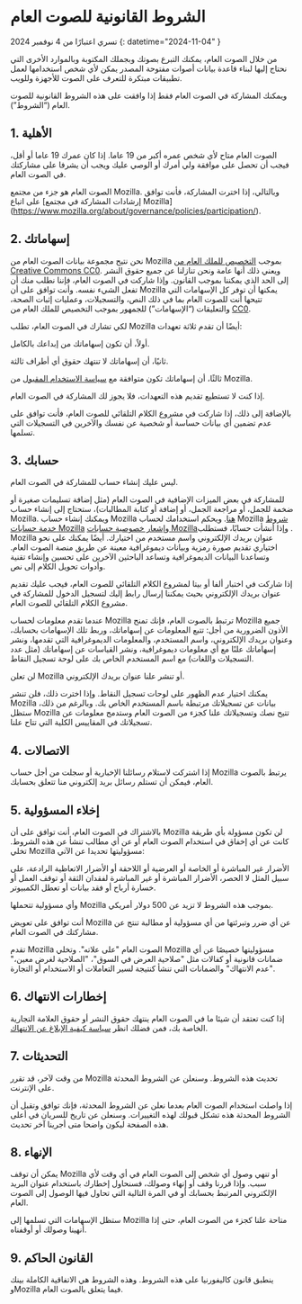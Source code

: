 # الشروط القانونية للصوت العام

 تسري اعتبارًا من 4 نوفمبر 2024 {: datetime="2024-11-04" }

من خلال الصوت العام، يمكنك التبرع بصوتك وبجملك المكتوبة وبالموارد الأخرى التي نحتاج إليها لبناء قاعدة بيانات أصوات مفتوحة المصدر يمكن لأي شخص استخدامها لعمل تطبيقات مبتكرة للتعرف على الصوت للأجهزة وللويب.

ويمكنك المشاركة في الصوت العام فقط إذا وافقت على هذه الشروط القانونية للصوت العام (“الشروط”).

 ## 1. الأهلية

الصوت العام متاح لأي شخص عمره أكبر من 19 عاما. إذا كان عمرك 19 عاما أو أقل، فيجب أن تحصل على موافقة ولي أمرك أو الوصي عليك ويجب أن يشرفا على مشاركتك في الصوت العام.

 الصوت العام هو جزء من مجتمع Mozilla. وبالتالي، إذا اخترت المشاركة، فأنت توافق على اتباع [إرشادات المشاركة في مجتمع Mozilla]‏(https://www.mozilla.org/about/governance/policies/participation/‎).

 ## 2. إسهاماتك

نحن نتيح مجموعة بيانات الصوت العام من Mozilla بموجب [التخصيص للملك العام من Creative Commons CC0‏](https://creativecommons.org/publicdomain/zero/1.0/‏)‎. ويعني ذلك أنها عامة ونحن تنازلنا عن جميع حقوق النشر إلى الحد الذي يمكننا بموجب القانون. وإذا شاركت في الصوت العام، فإننا نطلب منك أن تفعل الشيء نفسه. وأنت توافق على أن Mozilla يمكنها أن توفر كل الإسهامات التي تتيحها أنت للصوت العام بما في ذلك النص، والتسجيلات، وعمليات إثبات الصحة، والتعليقات (“الإسهامات”) للجمهور بموجب التخصيص للملك العام من [CC0‏](https://creativecommons.org/publicdomain/zero/1.0/‎).

 لكي تشارك في الصوت العام، تطلب Mozilla أيضًا أن تقدم ثلاثة تعهدات:

 أولاً، أن تكون إسهاماتك من إبداعك بالكامل.

ثانيًا، أن إسهاماتك لا تنتهك حقوق أي أطراف ثالثة.

 ثالثًا، أن إسهاماتك تكون متوافقة مع [سياسة الاستخدام المقبول](https://www.mozilla.org/about/legal/acceptable-use/‎) من Mozilla.

إذا كنت لا تستطيع تقديم هذه التعهدات، فلا يجوز لك المشاركة في الصوت العام.

 بالإضافة إلى ذلك، إذا شاركت في مشروع الكلام التلقائي للصوت العام، فأنت توافق على عدم تضمين أي بيانات حساسة أو شخصية عن نفسك والآخرين في التسجيلات التي تسلمها.

 ## 3. حسابك

ليس عليك إنشاء حساب للمشاركة في الصوت العام.

 للمشاركة في بعض الميزات الإضافية في الصوت العام (مثل إضافة تسليمات صغيرة أو ضخمة للجمل، أو مراجعة الجمل، أو إضافة أو كتابة المطالبات)، ستحتاج إلى إنشاء حساب Mozilla. ويمكنك إنشاء حساب Mozilla [هنا](https://commonvoice.mozilla.org/login). ويحكم استخدامك لحساب Mozilla [شروط خدمة حسابات Mozilla‏](https://www.mozilla.org/about/legal/terms/services/‎‏)‎ و[إشعار خصوصية حسابات Mozilla‏](https://www.mozilla.org/privacy/mozilla-accounts/‎). وإذا أنشأت حسابًا، فستطلب Mozilla عنوان بريدك الإلكتروني واسم مستخدم من اختيارك. أيضًا يمكنك على نحو اختياري تقديم صورة رمزية وبيانات ديموغرافية معينة عن طريق منصة الصوت العام. وتساعدنا البيانات الديموغرافية وتساعد الباحثين الآخرين على تحسين وإنشاء تقنية وأدوات تحويل الكلام إلى نص.

إذا شاركت في اختبار ألفا أو بيتا لمشروع الكلام التلقائي للصوت العام، فيجب عليك تقديم عنوان بريدك الإلكتروني بحيث يمكننا إرسال رابط إليك لتسجيل الدخول للمشاركة في مشروع الكلام التلقائي للصوت العام.

 عندما تقدم معلومات لحساب Mozilla ترتبط بالصوت العام، فإنك تمنح Mozilla جميع الأذون الضرورية من أجل: تتبع المعلومات عن إسهاماتك، وربط تلك الإسهامات بحسابك، وعنوان بريدك الإلكتروني، واسم المستخدم، والمعلومات الديموغرافية التي تقدمها، ونشر إسهاماتك علنًا مع أي معلومات ديموغرافية، ونشر القياسات عن إسهاماتك (مثل عدد التسجيلات واللغات) مع اسم المستخدم الخاص بك على لوحة تسجيل النقاط.  

لن تعلن Mozilla أو تنشر علنا عنوان بريدك الإلكتروني.

 يمكنك اختيار عدم الظهور على لوحات تسجيل النقاط. وإذا اخترت ذلك، فلن تنشر Mozilla بيانات عن تسجيلاتك مرتبطة باسم المستخدم الخاص بك. وبالرغم من ذلك، ستظل Mozilla تتيح نصك وتسجيلاتك علنا كجزء من الصوت العام وستدمج معلومات عن تسجيلاتك في المقاييس الكلية التي تتاح علنا.  

## 4. الاتصالات

إذا اشتركت لاستلام رسائلنا الإخبارية أو سجلت من أجل حساب Mozilla يرتبط بالصوت العام، فيمكن أن تستلم رسائل بريد إلكتروني منا تتعلق بحسابك.

 ## 5. إخلاء المسؤولية

بالاشتراك في الصوت العام، أنت توافق على أن Mozilla لن تكون مسؤولة بأي طريقة كانت عن أي إخفاق في استخدام الصوت العام أو عن أي مطالب تنشأ عن هذه الشروط. تخلي Mozilla مسؤوليتها تحديدا عن الآتي:

الأضرار غير المباشرة أو الخاصة أو العرضية أو اللاحقة أو الأضرار الاتعاظية الرادعة، على سبيل المثل لا الحصر، الأضرار المباشرة أو غير المباشرة لفقدان الثقة أو توقف العمل أو خسارة أرباح أو فقد بيانات أو تعطل الكمبيوتر.

وأي مسؤولية تتحملها Mozilla بموجب هذه الشروط لا تزيد عن 500 دولار أمريكي.

 أنت توافق على تعويض Mozilla عن أي ضرر وتبرئتها من أي مسؤولية أو مطالبة تنتج عن مشاركتك في الصوت العام.

 تقدم Mozilla الصوت العام "على علاته".  وتخلي Mozilla مسؤوليتها خصيصًا عن أي ضمانات قانونية أو كفالات مثل "صلاحية العرض في السوق"، "الصلاحية لغرض معين،" "عدم الانتهاك" والضمانات التي تنشأ كنتيجة لسير التعاملات أو الاستخدام أو التجارة.

 ## 6. إخطارات الانتهاك

إذا كنت تعتقد أن شيئا ما في الصوت العام ينتهك حقوق النشر أو حقوق العلامة التجارية الخاصة بك، فمن فضلك انظر [سياسة كيفية الإبلاغ عن الانتهاك](https://www.mozilla.org/about/legal/report-infringement/‎).

## 7. التحديثات

من وقت لآخر، قد تقرر Mozilla تحديث هذه الشروط. وسنعلن عن الشروط المحدثة على الإنترنت.

 إذا واصلت استخدام الصوت العام بعدما نعلن عن الشروط المحدثة، فإنك توافق وتقبل أن الشروط المحدثة هذه تشكل قبولك لهذه التغييرات. وسنعلن عن تاريخ للسريان في أعلى هذه الصفحة ليكون واضحا متى أجرينا آخر تحديث.

 ## 8. الإنهاء

يمكن أن توقف Mozilla أو تنهي وصول أي شخص إلى الصوت العام في أي وقت لأي سبب. وإذا قررنا وقف أو إنهاء وصولك، فسنحاول إخطارك باستخدام عنوان البريد الإلكتروني المرتبط بحسابك أو في المرة التالية التي تحاول فيها الوصول إلى الصوت العام.

 ستظل الإسهامات التي تسلمها إلى Mozilla متاحة علنا كجزء من الصوت العام، حتى إذا أنهينا وصولك أو أوقفناه.

 ## 9. القانون الحاكم

ينطبق قانون كاليفورنيا على هذه الشروط. وهذه الشروط هي الاتفاقية الكاملة بينك وMozilla فيما يتعلق بالصوت العام.
